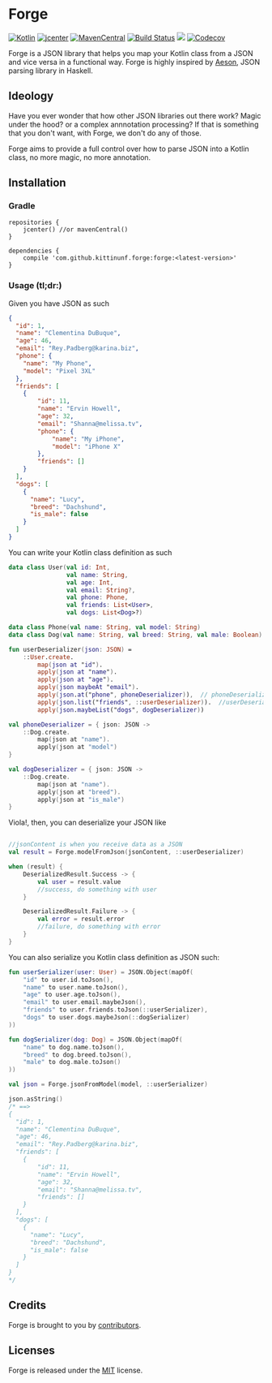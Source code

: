 # Forge

[![Kotlin](https://img.shields.io/badge/Kotlin-1.4.0-blue.svg)](http://kotlinlang.org)
[![jcenter](https://api.bintray.com/packages/kittinunf/maven/Forge/images/download.svg)](https://bintray.com/kittinunf/maven/Forge/_latestVersion)
[![MavenCentral](https://maven-badges.herokuapp.com/maven-central/com.github.kittinunf.forge/forge/badge.svg)](https://search.maven.org/search?q=g:com.github.kittinunf.forge)
[![Build Status](https://travis-ci.org/kittinunf/Forge.svg?branch=master)](https://travis-ci.org/kittinunf/Forge)
[![](https://jitpack.io/v/kittinunf/forge.svg)](https://jitpack.io/#kittinunf/forge/) 
[![Codecov](https://codecov.io/github/kittinunf/Forge/coverage.svg?branch=master)](https://codecov.io/gh/kittinunf/Forge)

Forge is a JSON library that helps you map your Kotlin class from a JSON and vice versa in a functional way. Forge is highly inspired by [Aeson](https://hackage.haskell.org/package/aeson), JSON parsing library in Haskell.

## Ideology

Have you ever wonder that how other JSON libraries out there work? Magic under the hood? or a complex annnotation processing? If that is something that you don't want, with Forge, we don't do any of those. 

Forge aims to provide a full control over how to parse JSON into a Kotlin class, no more magic, no more annotation.

## Installation

### Gradle

```
repositories {
    jcenter() //or mavenCentral()
}

dependencies {
    compile 'com.github.kittinunf.forge:forge:<latest-version>'
}
```

### Usage (tl;dr:)

Given you have JSON as such

``` Json
{
  "id": 1,
  "name": "Clementina DuBuque",
  "age": 46,
  "email": "Rey.Padberg@karina.biz",
  "phone": {
    "name": "My Phone",
    "model": "Pixel 3XL"
  },
  "friends": [
    {
        "id": 11,
        "name": "Ervin Howell",
        "age": 32,
        "email": "Shanna@melissa.tv",
        "phone": {
            "name": "My iPhone",
            "model": "iPhone X"
        },
        "friends": []
    }
  ],
  "dogs": [
    {
      "name": "Lucy",
      "breed": "Dachshund",
      "is_male": false
    }
  ]
}
```

You can write your Kotlin class definition as such

``` Kotlin
data class User(val id: Int,
                val name: String,
                val age: Int,
                val email: String?,
                val phone: Phone,
                val friends: List<User>,
                val dogs: List<Dog>?)

data class Phone(val name: String, val model: String)
data class Dog(val name: String, val breed: String, val male: Boolean)

fun userDeserializer(json: JSON) =
    ::User.create.
        map(json at "id").
        apply(json at "name").
        apply(json at "age").
        apply(json maybeAt "email").
        apply(json.at("phone", phoneDeserializer)),  // phoneDeserializer is a lambda, use it directly
        apply(json.list("friends", ::userDeserializer)).  //userDeserializer is a function, use :: as a function reference
        apply(json.maybeList("dogs", dogDeserializer))

val phoneDeserializer = { json: JSON ->
    ::Dog.create.
        map(json at "name").
        apply(json at "model")
}

val dogDeserializer = { json: JSON ->
    ::Dog.create.
        map(json at "name").
        apply(json at "breed").
        apply(json at "is_male")
}

```

Viola!, then, you can deserialize your JSON like

``` Kotlin

//jsonContent is when you receive data as a JSON
val result = Forge.modelFromJson(jsonContent, ::userDeserializer)

when (result) {
    DeserializedResult.Success -> {
        val user = result.value
        //success, do something with user
    }

    DeserializedResult.Failure -> {
        val error = result.error
        //failure, do something with error
    }
}

```

You can also serialize you Kotlin class definition as JSON such:

```kotlin
fun userSerializer(user: User) = JSON.Object(mapOf(
    "id" to user.id.toJson(),
    "name" to user.name.toJson(),
    "age" to user.age.toJson(),
    "email" to user.email.maybeJson(),
    "friends" to user.friends.toJson(::userSerializer),
    "dogs" to user.dogs.maybeJson(::dogSerializer)
))

fun dogSerializer(dog: Dog) = JSON.Object(mapOf(
    "name" to dog.name.toJson(),
    "breed" to dog.breed.toJson(),
    "male" to dog.male.toJson()
))

val json = Forge.jsonFromModel(model, ::userSerializer)

json.asString() 
/* ==>
{
  "id": 1,
  "name": "Clementina DuBuque",
  "age": 46,
  "email": "Rey.Padberg@karina.biz",
  "friends": [
    {
        "id": 11,
        "name": "Ervin Howell",
        "age": 32,
        "email": "Shanna@melissa.tv",
        "friends": []
    }
  ],
  "dogs": [
    {
      "name": "Lucy",
      "breed": "Dachshund",
      "is_male": false
    }
  ]
}
*/
``` 

## Credits

Forge is brought to you by [contributors](https://github.com/kittinunf/Fuel/graphs/contributors).

## Licenses

Forge is released under the [MIT](https://opensource.org/licenses/MIT) license.
